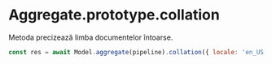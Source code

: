# Aggregate.prototype.collation

Metoda precizează limba documentelor întoarse.

```javascript
const res = await Model.aggregate(pipeline).collation({ locale: 'en_US', strength: 1 });
```
